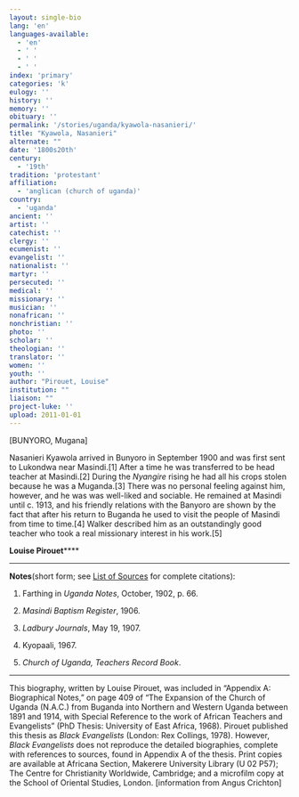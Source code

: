 ```yaml
---
layout: single-bio
lang: 'en'
languages-available:
  - 'en'
  - ' '
  - ' '
  - ' '
index: 'primary'
categories: 'k'
eulogy: ''
history: ''
memory: ''
obituary: ''
permalink: '/stories/uganda/kyawola-nasanieri/'
title: "Kyawola, Nasanieri"
alternate: ""
date: '1800s20th'
century:
  - '19th'
tradition: 'protestant'
affiliation:
  - 'anglican (church of uganda)'
country:
  - 'uganda'
ancient: ''
artist: ''
catechist: ''
clergy: ''
ecumenist: ''
evangelist: ''
nationalist: ''
martyr: ''
persecuted: ''
medical: ''
missionary: ''
musician: ''
nonafrican: ''
nonchristian: ''
photo: ''
scholar: ''
theologian: ''
translator: ''
women: ''
youth: ''
author: "Pirouet, Louise"
institution: ""
liaison: ""
project-luke: ''
upload: 2011-01-01
---
```




[BUNYORO, Mugana]

Nasanieri Kyawola arrived in Bunyoro in September 1900 and  was first sent to Lukondwa near Masindi.[1] After a time he was transferred to  be head teacher at Masindi.[2] During the *Nyangire* rising he had all his  crops stolen because he was a Muganda.[3] There was no personal feeling against  him, however, and he was was well-liked and sociable. He remained at Masindi  until c. 1913, and his friendly relations with the Banyoro are shown by the  fact that after his return to Buganda he used to visit the people of Masindi  from time to time.[4] Walker described him as an outstandingly good teacher who  took a real missionary interest in his work.[5]

**Louise Pirouet******

---

**Notes**(short  form; see [List of  Sources](../pirouet-appendixa-sources/) for complete citations):
1. Farthing in *Uganda Notes*, October, 1902,  p. 66.

2. *Masindi Baptism Register*, 1906.

3. *Ladbury Journals*, May 19, 1907.

4. Kyopaali, 1967.

5. *Church of Uganda, Teachers Record Book*.

---

This biography, written by Louise Pirouet, was included in &ldquo;Appendix A: Biographical Notes,&rdquo;  on page 409 of &ldquo;The Expansion  of the Church of Uganda (N.A.C.) from Buganda into Northern and Western Uganda  between 1891 and 1914, with Special Reference to the work of African Teachers  and Evangelists&rdquo; (PhD Thesis: University of East Africa, 1968). Pirouet  published this thesis as *Black Evangelists* (London: Rex Collings,  1978). However, *Black  Evangelists* does not reproduce the detailed biographies, complete with  references to sources, found in Appendix A of the thesis. Print copies are  available at Africana Section, Makerere University Library (U 02 P57); The Centre for Christianity  Worldwide, Cambridge; and a microfilm copy at the School of Oriental Studies,  London. [information from Angus Crichton]